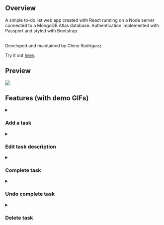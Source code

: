 <h2> Overview </h2>
A simple to-do list web app created with React running on a Node server connected to a MongoDB Atlas database. Authentication implemented with Passport and styled with Bootstrap. </br></br>

Developed and maintained by Chino Rodriguez.

Try it out <a href="https://mern-to-dos.uc.r.appspot.com/">here</a>.

<h2> Preview </h2>

<img src="https://user-images.githubusercontent.com/106716130/200059011-0f283f7f-e372-4292-9525-5674cfc08984.png" />

<h2> Features (with demo GIFs) </h2>

<details>
<summary>
<h3> Add a task </h3>
</summary>
<img src="https://user-images.githubusercontent.com/106716130/200060589-ede17280-467c-4c60-8acf-d6e8c5582bcd.gif" />
</details>


<details>
<summary>
<h3> Edit task description </h3>
</summary>
<img src="https://user-images.githubusercontent.com/106716130/200061059-471efc04-96ef-4b14-bb19-ea46ea17debc.gif" />
</details>

<details>
<summary>
<h3> Complete task </h3>
</summary>
<img src="https://user-images.githubusercontent.com/106716130/200061165-e7754869-a522-4641-bc37-9d5f06098657.gif" />
</details>

<details>
<summary>
<h3> Undo complete task </h3>
</summary>
<img src="https://user-images.githubusercontent.com/106716130/200061217-e9c39d09-fd1d-4f6f-9ac1-87b24977964d.gif" />
</details>

<details>
<summary>
<h3> Delete task </h3>
</summary>
<img src="https://user-images.githubusercontent.com/106716130/200061279-7a5e58cf-485c-499b-98b3-bdd49d8da711.gif" />
</details>
